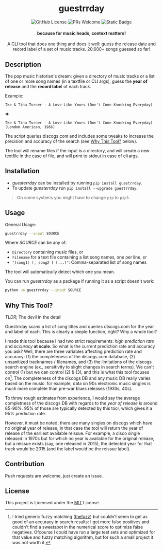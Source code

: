 <div align="center">

# guestrrday 

![GitHub License](https://img.shields.io/github/license/n42r/guestrrday)
![PRs Welcome](https://img.shields.io/badge/PRs-welcome-brightgreen.svg?style=flat-square)
![Static Badge](https://img.shields.io/badge/coverage-89%25-blue)

#### because for music heads, context matters!

A CLI tool that does one thing and does it well: guess the release date and record label of a set of music tracks. 20,000+ songs guessed so far!

</div>

## Description

The pop music historian's dream: given a directory of music tracks or a list of one or more song names (in a textfile or CLI args), guess the **year of release** and the **record label** of each track.

Example:

```Ike & Tina Turner - A Love Like Yours (Don't Come Knocking Everyday)``` 

**=>** 

```Ike & Tina Turner - A Love Like Yours (Don't Come Knocking Everyday) (London American, 1966)```

The script queries discogs.com and includes some tweaks to increase the precision and accuracy of the search (see [Why This Tool?](#why-this-tool) below).

The tool will rename files if the input is a directory, and will create a new textfile in the case of file, and will print to stdout in case of cli args.


## Installation
  - *guesterrday* can be installed by running `pip install guestrrday`.
  - To update *guesterrday* run `pip install --upgrade guestrrday`.

  > On some systems you might have to change `pip` to `pip3`.


## Usage

General Usage:
```sh
guestrrday --input SOURCE
```

Where _SOURCE_ can be any of: 
- ```Directory``` containing music files, or
- ```Filename``` for a text file containing a list song names, one per line, or
- ```"[song1] [, song2 ] [...]"```: Comma-separated list of song names

The tool will automatically detect which one you mean.

You can run _guestrrday_ as a package if running it as a script doesn't work:
```sh
python -m guestrrday --input SOURCE
```


## Why This Tool?

*TLDR*; The devil in the detail

Guestrrday scans a list of song titles and queries discogs.com for the year and label of each. This is clearly a simple function, right? Why a whole tool?

I made this tool because I had two strict requirements: *high prediction rate* and *accuracy* **at scale**. So what is the current prediction rate and accuracy you ask? Well, there are three variables affecting prediction rate and accuracy: (1) the completeness of the discogs.com database, (2) unsanitized tracknames / filenames, and (3) the limitations of the discogs search engine (ex., sensitivity to slight changes in search terms). We can't control (1) but we can control (2) & (3), and this is what this tool focuses on[^1]. The completeness of the discogs DB and any music DB really varies based on the music: for example, data on 90s electronic music singles is much more complete than pre-war blues releases (1930s, 40s).

To throw rough estimates from experience, I would say the average completness of the discogs DB with regards to the *year of release* is around 85-90%. 95% of those are typically detected by this tool, which gives it a 95% prediction rate.

However, it must be noted, there are many singles on discogs which have no original year of release, in that case the tool will return the year of release of the earliest available reissue. For example, a disco single released in 1970s but for which no year is available for the original release, but a reissue exists (say, one released in 2015), the detected year for that track would be 2015 (and the label would be the reissue label).


## Contribution

Push requests are welcome, just create an issue.

## License

This project is Licensed under the [MIT](/LICENSE) License.


[^1]: I tried generic fuzzy matching ([thefuzz](https://github.com/seatgeek/thefuzz)) but couldn't seem to get as good of an accuracy in search results: I got more false positives and couldn't find a sweetspot in the numerical score to optimize false negatives. Ofcourse I could  have run a large test sets and optimized for that value and fuzzy matching algorithm, but for such a small project it was not worth it.
